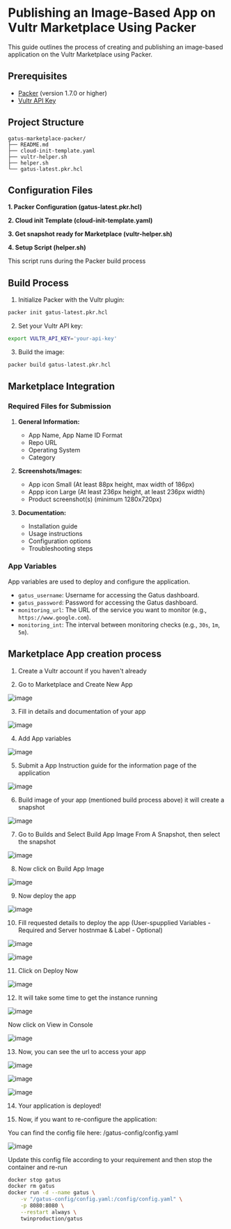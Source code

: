 # Publishing an Image-Based App on Vultr Marketplace Using Packer

This guide outlines the process of creating and publishing an image-based application on the Vultr Marketplace using Packer.

## Prerequisites

- [Packer](https://www.packer.io/) (version 1.7.0 or higher)
- [Vultr API Key](https://my.vultr.com/settings/#settingsapi)

## Project Structure

```
gatus-marketplace-packer/
├── README.md
├── cloud-init-template.yaml
├── vultr-helper.sh
├── helper.sh
└── gatus-latest.pkr.hcl
```

## Configuration Files

**1. Packer Configuration (gatus-latest.pkr.hcl)**

**2. Cloud init Template (cloud-init-template.yaml)**

**3. Get snapshot ready for Marketplace (vultr-helper.sh)**

**4. Setup Script (helper.sh)**

This script runs during the Packer build process

## Build Process

1. Initialize Packer with the Vultr plugin:
```bash
packer init gatus-latest.pkr.hcl
```

2. Set your Vultr API key:
```bash
export VULTR_API_KEY='your-api-key'
```

3. Build the image:
```bash
packer build gatus-latest.pkr.hcl
```

## Marketplace Integration

### Required Files for Submission

1. **General Information:**
   - App Name, App Name ID Format
   - Repo URL
   - Operating System
   - Category

2. **Screenshots/Images:**
   - App icon Small (At least 88px height, max width of 186px)
   - Appp icon Large (At least 236px height, at least 236px width)
   - Product screenshot(s) (minimum 1280x720px)

3. **Documentation:**
   - Installation guide
   - Usage instructions
   - Configuration options
   - Troubleshooting steps

### App Variables
App variables are used to deploy and configure the application.
   - `gatus_username`: Username for accessing the Gatus dashboard.
   - `gatus_password`: Password for accessing the Gatus dashboard.
   - `monitoring_url`: The URL of the service you want to monitor (e.g., `https://www.google.com`).
   - `monitoring_int`: The interval between monitoring checks (e.g., `30s`, `1m`, `5m`).

## Marketplace App creation process

1. Create a Vultr account if you haven't already

2. Go to Marketplace and Create New App

![image](https://github.com/user-attachments/assets/56cc7c8a-8eef-4875-89a1-3f478ed944b1)

3. Fill in details and documentation of your app

![image](https://github.com/user-attachments/assets/008b5a0d-a212-4472-8894-416eaf9be1e6)

4. Add App variables

![image](https://github.com/user-attachments/assets/0f18dbcf-5361-4af2-a508-85dcdd3e3572)

5. Submit a App Instruction guide for the information page of the application

![image](https://github.com/user-attachments/assets/a0e4685b-1ed6-4298-b7eb-7326fe869318)

6. Build image of your app (mentioned build process above) it will create a snapshot

![image](https://github.com/user-attachments/assets/e1c62368-9017-4e9b-982b-27e1c4f8f863)

7. Go to Builds and Select Build App Image From A Snapshot, then select the snapshot

![image](https://github.com/user-attachments/assets/ab3ae080-e8f6-4adc-8f94-cf965c86f072)

8. Now click on Build App Image

![image](https://github.com/user-attachments/assets/0629f22c-3b52-44a4-a44f-9ec3522842ff)

9. Now deploy the app

![image](https://github.com/user-attachments/assets/e7a68936-487b-4c96-9f53-40fdfea30666)

10. Fill requested details to deploy the app (User-spupplied Variables - Required and Server hostnmae & Label - Optional)

![image](https://github.com/user-attachments/assets/0f046213-9684-432c-b73a-182972bc37b4)

![image](https://github.com/user-attachments/assets/c6d0391f-bc42-48b1-94dc-ece9123071df)

11. Click on Deploy Now

![image](https://github.com/user-attachments/assets/ea128636-7f4c-4961-884f-73c0e35b149e)

12. It will take some time to get the instance running

![image](https://github.com/user-attachments/assets/20407f40-88fa-4cd9-b7c7-9ab81f1b0aad)

Now click on View in Console

![image](https://github.com/user-attachments/assets/4c5f6712-0bc3-4a30-99c1-24b650508c98)

13. Now, you can see the url to access your app

![image](https://github.com/user-attachments/assets/8fd6b2dd-75d5-4a94-a8b4-29809dd62277)

![image](https://github.com/user-attachments/assets/a0faa465-6a4e-4cb6-951c-5c9517115ec9)

![image](https://github.com/user-attachments/assets/7a8e770b-4557-4e72-b769-c6218983478f)

14. Your application is deployed!

15. Now, if you want to re-configure the application:

You can find the config file here: /gatus-config/config.yaml

![image](https://github.com/user-attachments/assets/a507e2a7-d267-4fbc-858e-7bd3f5ab1841)

Update this config file according to your requirement and then stop the container and re-run
```bash
docker stop gatus
docker rm gatus
docker run -d --name gatus \
    -v "/gatus-config/config.yaml:/config/config.yaml" \
    -p 8080:8080 \
    --restart always \
    twinproduction/gatus
```

